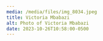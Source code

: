 ```yaml
---
media: /media/files/img_8034.jpeg
title: Victoria Mbabazi
alt: Photo of Victoria Mbabazi
date: 2023-10-26T10:58:00-0500
---
```

